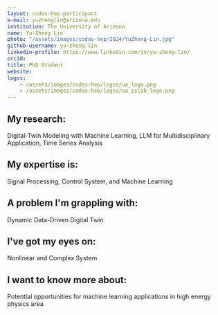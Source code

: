 ```yaml
---
layout: codas-hep-participant
e-mail: yuzhenglin@arizona.edu
institution: The University of Arizona
name: Yu-Zheng Lin
photo: "/assets/images/codas-hep/2024/YuZheng-Lin.jpg"
github-username: yu-zheng-lin
linkedin-profile: https://www.linkedin.com/in/yu-zheng-lin/
orcid:
title: PhD Student
website:
logos:
    - /assets/images/codas-hep/logos/ua_logo.png
    - /assets/images/codas-hep/logos/ua_sslab_logo.png
---
```

## My research:
Digital-Twin Modeling with Machine Learning, LLM for Multidisciplinary Application, Time Series Analysis

## My expertise is:
Signal Processing, Control System, and Machine Learning

## A problem I'm grappling with:
Dynamic Data-Driven Digital Twin

## I've got my eyes on:
Nonlinear and Complex System

## I want to know more about:
Potential opportunities for machine learning applications in high energy physics area